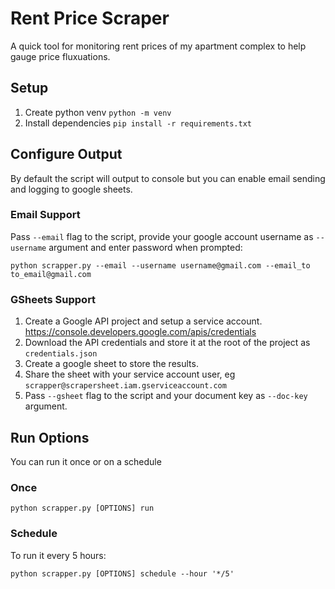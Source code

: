 # Rent Price Scraper
A quick tool for monitoring rent prices of my apartment complex to help gauge price fluxuations.

## Setup
1. Create python venv ```python -m venv```
2. Install dependencies ```pip install -r requirements.txt```

## Configure Output
By default the script will output to console but you can enable email sending and logging to google sheets.

### Email Support
Pass ```--email``` flag to the script, provide your google account username as ```--username``` argument and enter password when prompted:
```
python scrapper.py --email --username username@gmail.com --email_to to_email@gmail.com
```

### GSheets Support
1. Create a Google API project and setup a service account. https://console.developers.google.com/apis/credentials
2. Download the API credentials and store it at the root of the project as ```credentials.json```
3. Create a google sheet to store the results.
4. Share the sheet with your service account user, eg ```scrapper@scrapersheet.iam.gserviceaccount.com```
5. Pass ```--gsheet``` flag to the script and your document key as ```--doc-key``` argument.


## Run Options
You can run it once or on a schedule

### Once
```
python scrapper.py [OPTIONS] run
```

### Schedule
To run it every 5 hours:
```
python scrapper.py [OPTIONS] schedule --hour '*/5'
```
